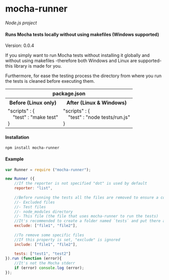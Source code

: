 mocha-runner
============

_Node.js project_

#### Runs Mocha tests locally without using makefiles (Windows supported) ####

Version: 0.0.4

If you simply want to run Mocha tests without installing it globally and without using makefiles -therefore both Windows and Linux are supported- this library is made for you.

Furthermore, for ease the testing process the directory from where you run the tests is cleaned before executing them.

<table>
<tr>
	<th colspan="2">package.json</th>
</tr>
<tr>
	<th>Before (Linux only)</th>
	<th>After (Linux & Windows)</th>
</tr>
<tr>
	<td>
		"scripts" : {<br/>
			&emsp;"test" : "make test"<br/>
		}
	</td>
	<td>
		"scripts" : {<br/>
			&emsp;"test" : "node tests/run.js"<br/>
		}
	</td>
</tr>
</table>

#### Installation ####

```
npm install mocha-runner
```

#### Example ####

```javascript
var Runner = require ("mocha-runner");

new Runner ({
	//If the reporter is not specified "dot" is used by default
	reporter: "list",
	
	//Before running the tests all the files are removed to ensure a consistent state except:
	//- Excluded files
	//- Test files
	//- node_modules directory
	//- This file (the file that uses mocha-runner to run the tests)
	//It's recommended to create a folder named `tests` and put there all the testing stuff including this file
	exclude: ["file1", "file2"],
	
	//To remove some specific files
	//If this property is set, "exclude" is ignored
	include: ["file1", "file2"],
	
	tests: ["test1", "test2"]
}).run (function (error){
	//It's not the Mocha stderr
	if (error) console.log (error);
});
```